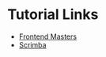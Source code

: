 # Tutorial Links

-   [Frontend Masters](https://tailwind-workshop.vercel.app/introduction)
-   [Scrimba](https://www.youtube.com/watch?v=4wGmylafgM4)
